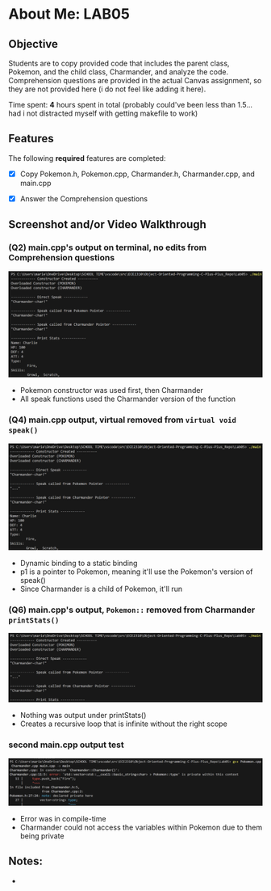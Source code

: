 # About Me: LAB05

## Objective
Students are to copy provided code that includes the parent class,
Pokemon, and the child class, Charmander, and analyze the code.
Comprehension questions are provided in the actual Canvas assignment,
so they are not provided here (i do not feel like adding it here).


Time spent: **4** hours spent in total
(probably could've been less than 1.5... had i
not distracted myself with getting makefile to work)



## Features

The following **required** features are completed:

- [x] Copy Pokemon.h, Pokemon.cpp, Charmander.h, Charmander.cpp, and main.cpp
- [x] Answer the Comprehension questions



## Screenshot and/or Video Walkthrough

### (Q2) main.cpp's output on terminal, no edits from Comprehension questions
![picture of terminal after running main.exe](<images05\Screenshot 2025-10-23 021334.png>)

- Pokemon constructor was used first, then Charmander
- All speak functions used the Charmander version of the function

### (Q4) main.cpp output, virtual removed from `virtual void speak()`
![Q4 terminal output)](<images05/Screenshot 2025-10-23 021350.png>)

- Dynamic binding to a static binding
- p1 is a pointer to Pokemon, meaning it'll use the Pokemon's version of speak()
- Since Charmander is a child of Pokemon, it'll run

### (Q6) main.cpp's output, `Pokemon::` removed from Charmander `printStats()`
![Q6 terminal output](<images05/Screenshot 2025-10-23 021435.png>)

- Nothing was output under printStats()
- Creates a recursive loop that is infinite without the right scope

### second main.cpp output test
![Q7 terminal output... Compile time error. hi](<images05/Screenshot 2025-10-23 021452.png>)

- Error was in compile-time
- Charmander could not access the variables within Pokemon due to them being private



## Notes:
- 